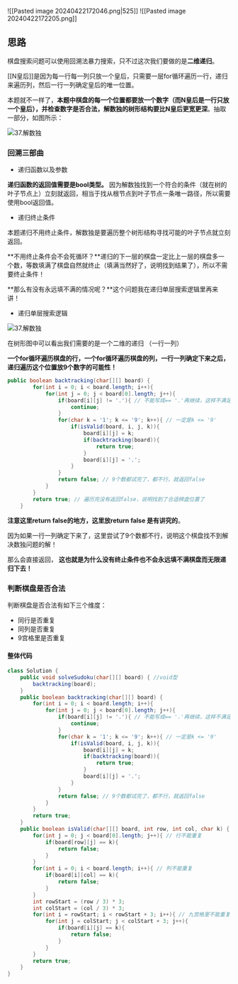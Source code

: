 ![[Pasted image 20240422172046.png|525]]
![[Pasted image 20240422172205.png]]
## 思路

棋盘搜索问题可以使用回溯法暴力搜索，只不过这次我们要做的是**二维递归**。

[[N皇后]]是因为每一行每一列只放一个皇后，只需要一层for循环遍历一行，递归来遍历列，然后一行一列确定皇后的唯一位置。

本题就不一样了，**本题中棋盘的每一个位置都要放一个数字（而N皇后是一行只放一个皇后），并检查数字是否合法，解数独的树形结构要比N皇后更宽更深**。抽取一部分，如图所示：

![37.解数独](https://code-thinking-1253855093.file.myqcloud.com/pics/2020111720451790-20230310131816104.png)

### 回溯三部曲

- 递归函数以及参数

**递归函数的返回值需要是bool类型。** 因为解数独找到一个符合的条件（就在树的叶子节点上）立刻就返回，相当于找从根节点到叶子节点一条唯一路径，所以需要使用bool返回值。

- 递归终止条件

本题递归不用终止条件，解数独是要遍历整个树形结构寻找可能的叶子节点就立刻返回。

**不用终止条件会不会死循环？**递归的下一层的棋盘一定比上一层的棋盘多一个数，等数填满了棋盘自然就终止（填满当然好了，说明找到结果了），所以不需要终止条件！

**那么有没有永远填不满的情况呢？**这个问题我在递归单层搜索逻辑里再来讲！

- 递归单层搜索逻辑

![37.解数独](https://code-thinking-1253855093.file.myqcloud.com/pics/2020111720451790-20230310131822254.png)

在树形图中可以看出我们需要的是一个二维的递归 （一行一列）

**一个for循环遍历棋盘的行，一个for循环遍历棋盘的列，一行一列确定下来之后，递归遍历这个位置放9个数字的可能性！**

```java
public boolean backtracking(char[][] board) {
        for(int i = 0; i < board.length; i++){
            for(int j = 0; j < board[0].length; j++){
                if(board[i][j] != '.'){ // 不能写成== '.'再继续，这样不满足的话就直接返回false了
                    continue;
                }
                for(char k = '1'; k <= '9'; k++){ // 一定是k <= '9'
                    if(isValid(board, i, j, k)){
                        board[i][j] = k;
                        if(backtracking(board)){
                            return true;
                        }
                        board[i][j] = '.';
                    }
                }
                return false; // 9个数都试完了，都不行，就返回false
            }
        }
        return true; // 遍历完没有返回false，说明找到了合适棋盘位置了
    }
```

**注意这里return false的地方，这里放return false 是有讲究的**。

因为如果一行一列确定下来了，这里尝试了9个数都不行，说明这个棋盘找不到解决数独问题的解！

那么会直接返回， **这也就是为什么没有终止条件也不会永远填不满棋盘而无限递归下去！**

### 判断棋盘是否合法

判断棋盘是否合法有如下三个维度：

- 同行是否重复
- 同列是否重复
- 9宫格里是否重复

#### 整体代码

```java
class Solution {
    public void solveSudoku(char[][] board) { //void型
        backtracking(board);
    }
    public boolean backtracking(char[][] board) {
        for(int i = 0; i < board.length; i++){
            for(int j = 0; j < board[0].length; j++){
                if(board[i][j] != '.'){ // 不能写成== '.'再继续，这样不满足的话就直接返回false了
                    continue;
                }
                for(char k = '1'; k <= '9'; k++){ // 一定是k <= '9'
                    if(isValid(board, i, j, k)){
                        board[i][j] = k;
                        if(backtracking(board)){
                            return true;
                        }
                        board[i][j] = '.';
                    }
                }
                return false; // 9个数都试完了，都不行，就返回false
            }
        }
        return true;
    }
    public boolean isValid(char[][] board, int row, int col, char k) {
        for(int j = 0; j < board[0].length; j++){ // 行不能重复
            if(board[row][j] == k){
                return false;
            }
        }
        for(int i = 0; i < board.length; i++){ // 列不能重复
            if(board[i][col] == k){
                return false;
            }
        }
        int rowStart = (row / 3) * 3;
        int colStart = (col / 3) * 3;
        for(int i = rowStart; i < rowStart + 3; i++){ // 九宫格里不能重复
            for(int j = colStart; j < colStart + 3; j++){
                if(board[i][j] == k){
                    return false;
                }
            }
        }
        return true;
    }
}
```
